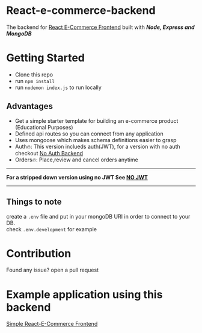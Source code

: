 # React-e-commerce-backend
The backend for [React E-Commerce Frontend](https://github.com/Mini-Sylar/react-e-commerce) built with ***Node, Express and MongoDB***

# Getting Started
- Clone this repo
- run ```npm install```
- run ```nodemon index.js``` to run locally

## Advantages
- Get a simple starter template for building an e-commerce product (Educational Purposes)
- Defined api routes so you can connect from any application
- Uses mongoose which makes schema definitions easier to grasp
- Auth🔥: This version inclueds auth(JWT), for a version with no auth checkout [No Auth Backend](https://github.com/Mini-Sylar/react-e-commerce-backend/tree/main)
- Orders🔥: Place,review and cancel orders anytime

<hr>

**For a stripped down version using no JWT See [NO JWT](https://github.com/Mini-Sylar/react-e-commerce-backend/tree/main)**

<hr>

## Things to note
create a ```.env``` file and put in your mongoDB URI in order to connect to your DB. <br>
check ```.env.development``` for example

# Contribution
Found any issue? open a pull request

# Example application using this backend
<a href="https://react-e-commerce-sigma.vercel.app/" target="_blank">Simple React-E-Commerce Frontend</a>

